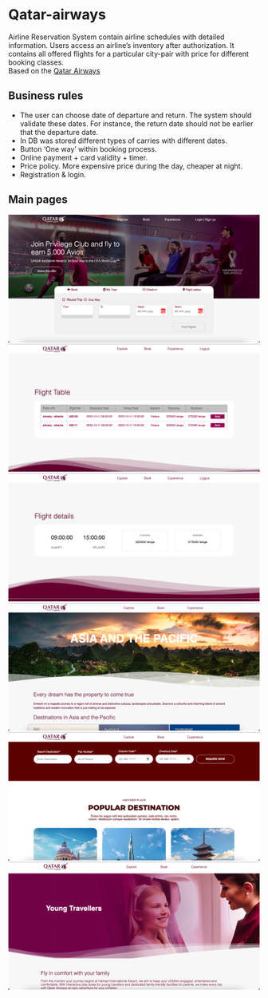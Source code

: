 # Qatar-airways
Airline Reservation System contain airline schedules with detailed information. Users access an airline’s inventory after authorization. 
It contains all offered flights for a particular city-pair with price for different booking classes.  
  Based on the [Qatar Airways](https://www.qatarairways.com/en/homepage.html)


## Business rules
- The user can choose date of departure and return. The system should validate these dates. For instance, the return date should not be earlier that the departure date.
- In DB was stored different types of carries with different dates.
- Button ‘One way’ within booking process.
- Online payment + card validity + timer.
- Price policy. More expensive price during the day, cheaper at night.
- Registration & login.

## Main pages
![main page](./readme-images/1.png)
![flight table](./readme-images/3.png)
![flight details](./readme-images/4.png)
![explore asia](./readme-images/2.png)
![search destinations](./readme-images/5.png)
![travelling with children](./readme-images/6.png)
